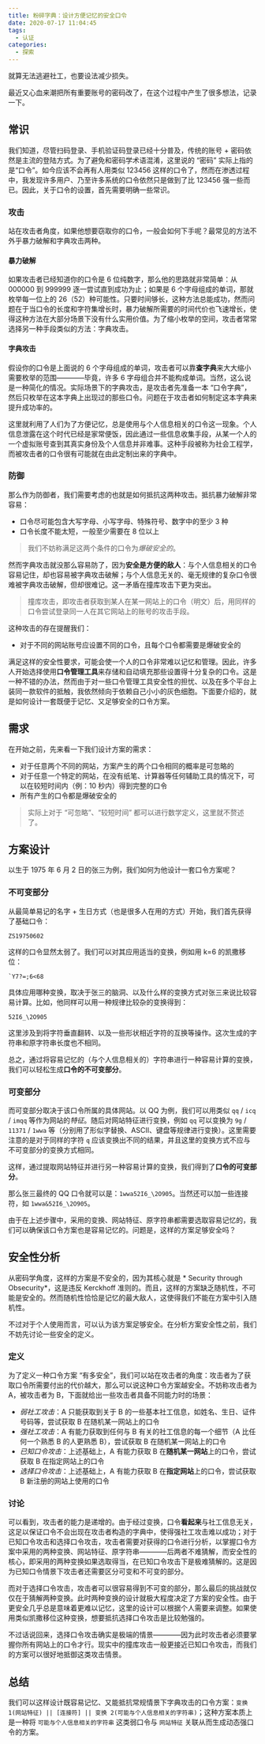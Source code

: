 ```yaml
---
title: 粉碎字典：设计方便记忆的安全口令
date: 2020-07-17 11:04:45
tags:
  - 认证
categories:
  - 探索
---
```


就算无法逃避社工，也要设法减少损失。

<!--more-->

最近又心血来潮把所有重要账号的密码改了，在这个过程中产生了很多想法，记录一下。

## 常识

我们知道，尽管扫码登录、手机验证码登录已经十分普及，传统的账号 + 密码依然是主流的登陆方式。为了避免和密码学术语混淆，这里说的 “密码” 实际上指的是“口令”。如今应该不会再有人用类似 123456 这样的口令了，然而在渗透过程中，我发现许多用户、乃至许多系统的口令依然只是做到了比 123456 强一些而已。因此，关于口令的设置，首先需要明确一些常识。

### 攻击

站在攻击者角度，如果他想要窃取你的口令，一般会如何下手呢？最常见的方法不外乎暴力破解和字典攻击两种。

#### 暴力破解

如果攻击者已经知道你的口令是 6 位纯数字，那么他的思路就非常简单：从 000000 到 999999 逐一尝试直到成功为止；如果是 6 个字母组成的单词，那就枚举每一位上的 26（52）种可能性。只要时间够长，这种方法总能成功，然而问题在于当口令的长度和字符集增长时，暴力破解所需要的时间代价也飞速增长，使得这种方法在大部分场景下没有什么实用价值。为了缩小枚举的空间，攻击者常常选择另一种手段类似的方法：字典攻击。

#### 字典攻击

假设你的口令是上面说的 6 个字母组成的单词，攻击者可以靠**查字典**来大大缩小需要枚举的范围————毕竟，许多 6 字母组合并不能构成单词。当然，这么说是一种简化的情况。实际场景下的字典攻击，是攻击者先准备一本 “口令字典”，然后只枚举在这本字典上出现过的那些口令。问题在于攻击者如何制定这本字典来提升成功率的。

这里就利用了人们为了方便记忆，总是使用与个人信息相关的口令这一现象。个人信息泄露在这个时代已经是家常便饭，因此通过一些信息收集手段，从某一个人的一个虚拟账号查到其真实身份及个人信息并非难事。这种手段被称为社会工程学，而被攻击者的口令很有可能就在由此定制出来的字典中。

### 防御

那么作为防御者，我们需要考虑的也就是如何抵抗这两种攻击。抵抗暴力破解非常容易：

- 口令尽可能包含大写字母、小写字母、特殊符号、数字中的至少 3 种
- 口令长度不能太短，一般至少需要在 8 位以上

> 我们不妨称满足这两个条件的口令为*爆破安全的*。

然而字典攻击就没那么容易防了，因为**安全是方便的敌人**：与个人信息相关的口令容易记住，却也容易被字典攻击破解；与个人信息无关的、毫无规律的复杂口令很难被字典攻击破解，但却很难记。这一矛盾在撞库攻击下更为突出。

> 撞库攻击，即攻击者获取到某人在某一网站上的口令（明文）后，用同样的口令尝试登录同一人在其它网站上的账号的攻击手段。

这种攻击的存在提醒我们：

- 对于不同的网站账号应设置不同的口令，且每个口令都需要是爆破安全的

满足这样的安全性要求，可能会使一个人的口令非常难以记忆和管理。因此，许多人开始选择使用**口令管理工具**来存储和自动填充那些设置得十分复杂的口令。这是一种不错的办法，然而由于对一些口令管理工具安全性的担忧、以及在多个平台上装同一款软件的抵触，我依然倾向于依赖自己小小的灰色细胞。下面要介绍的，就是如何设计一套既便于记忆、又足够安全的口令方案。

## 需求

在开始之前，先来看一下我们设计方案的需求：

- 对于任意两个不同的网站，方案产生的两个口令相同的概率是可忽略的
- 对于任意一个特定的网站，在没有纸笔、计算器等任何辅助工具的情况下，可以在较短时间内（例：10 秒内）得到完整的口令
- 所有产生的口令都是爆破安全的

> 实际上对于 “可忽略”、“较短时间” 都可以进行数学定义，这里就不赘述了。

## 方案设计

以生于 1975 年 6 月 2 日的张三为例，我们如何为他设计一套口令方案呢？

### 不可变部分

从最简单易记的名字 + 生日方式（也是很多人在用的方式）开始，我们首先获得了基础口令：

```
ZS19750602
```

这样的口令显然太弱了。我们可以对其应用适当的变换，例如用 k=6 的凯撒移位：

```
`Y7?=;6<68
```

具体应用哪种变换，取决于张三的脑洞、以及什么样的变换方式对张三来说比较容易计算。比如，他同样可以用一种规律比较杂的变换得到：

```
52I6_\2O905
```

这里涉及到将字符垂直翻转、以及一些形状相近字符的互换等操作。这次生成的字符串和原字符串长度也不相同。

总之，通过将容易记忆的（与个人信息相关的）字符串进行一种容易计算的变换，我们可以轻松生成**口令的不可变部分**。

### 可变部分

而可变部分取决于该口令所属的具体网站。以 QQ 为例，我们可以用类似 `qq` / `icq` / `imqq` 等作为网站的*特征*。随后对网站特征进行变换，例如 `qq` 可以变换为 `9g` / `11371` / `1wwa` 等（分别用了形似字替换、ASCII、键盘等规律进行变换）。这里需要注意的是对于同样的字符 `q` 应该变换出不同的结果，并且这里的变换方式不应与不可变部分的变换方式相同。

这样，通过提取网站特征并进行另一种容易计算的变换，我们得到了**口令的可变部分**。

那么张三最终的 QQ 口令就可以是：`1wwa52I6_\2O905`。当然还可以加一些连接符，如 `1wwa&52I6_\2O905`。

由于在上述步骤中，采用的变换、网站特征、原字符串都需要选取容易记忆的，我们可以确保该口令方案也是容易记忆的。问题是，这样的方案足够安全吗？

## 安全性分析

从密码学角度，这样的方案是不安全的，因为其核心就是 * Security through Obsecurity*，这是违反 Kerckhoff 准则的。而且，这样的方案缺乏随机性，不可能是安全的。然而随机性恰恰是记忆的最大敌人，这使得我们不能在方案中引入随机性。

不过对于个人使用而言，可以认为该方案足够安全。在分析方案安全性之前，我们不妨先讨论一些安全的定义。

### 定义

为了定义一种口令方案 “有多安全”，我们可以站在攻击者的角度：攻击者为了获取口令所需要付出的代价越大，那么可以说这种口令方案越安全。不妨称攻击者为 A，被攻击者为 B，下面就给出一些攻击者具备不同能力时的场景：

- *弱社工攻击*：A 只能获取到关于 B 的一些基本社工信息，如姓名、生日、证件号码等，尝试获取 B 在随机某一网站上的口令
- *强社工攻击*：A 有能力获取到任何与 B 有关的社工信息的每一个细节（A 比任何一个熟悉 B 的人更熟悉 B），尝试获取 B 在随机某一网站上的口令
- *已知口令攻击*：上述基础上，A 有能力获取 B 在**随机某一网站**上的口令，尝试获取 B 在指定网站上的口令
- *选择口令攻击*：上述基础上，A 有能力获取 B 在**指定网站**上的口令，尝试获取 B 新注册的网站上使用的口令

### 讨论

可以看到，攻击者的能力是递增的。由于经过变换，口令**看起来**与社工信息无关，这足以保证口令不会出现在攻击者构造的字典中，使得强社工攻击难以成功；对于已知口令攻击和选择口令攻击，攻击者需要对获得的口令进行分析，以掌握口令方案中采用的两种变换、网站特征、原字符串————后两者不难猜解，而安全性的核心，即采用的两种变换如果选取得当，在已知口令攻击下是极难猜解的。这是因为已知口令情景下攻击者还需要区分可变和不可变的部分。

而对于选择口令攻击，攻击者可以很容易得到不可变的部分，那么最后的挑战就仅仅在于猜解两种变换。此时两种变换的设计就极大程度决定了方案的安全性。由于更安全几乎总是意味着更难以记忆，这里的设计可以根据个人需要来调整。如果使用类似凯撒移位这种变换，想要抵抗选择口令攻击是比较勉强的。

不过话说回来，选择口令攻击确实是极端的情景————因为此时攻击者必须要掌握你所有网站上的口令才行。现实中的撞库攻击一般更接近已知口令攻击，而我们的方案可以很好地抵御这类攻击情景。

## 总结

我们可以这样设计既容易记忆、又能抵抗常规情景下字典攻击的口令方案：`变换 1(网站特征) || [连接符] || 变换 2(可能与个人信息相关的字符串)`；这种方案本质上是一种将 `可能与个人信息相关的字符串` 这类弱口令与 `网站特征` 关联从而生成动态强口令的方案。
